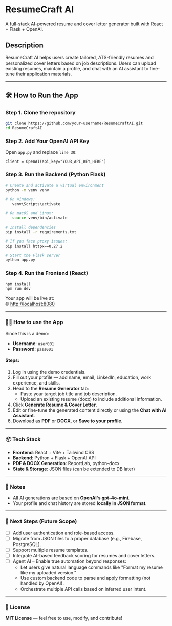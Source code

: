 # ResumeCraft AI
A full-stack AI-powered resume and cover letter generator built with React + Flask + OpenAI.

## Description

ResumeCraft AI helps users create tailored, ATS-friendly resumes and personalized cover letters based on job descriptions. Users can upload existing resumes, maintain a profile, and chat with an AI assistant to fine-tune their application materials.

---

## 🛠️ How to Run the App

### Step 1. **Clone the repository**
```bash
git clone https://github.com/your-username/ResumeCraftAI.git
cd ResumeCraftAI
```
### Step 2. **Add Your OpenAI API Key**
Open `app.py` and replace `line 30`:
```
client = OpenAI(api_key="YOUR_API_KEY_HERE")
```
### Step 3. **Run the Backend (Python Flask)**
```bash
# Create and activate a virtual environment
python -m venv venv

# On Windows:
   venv\Scripts\activate

# On macOS and Linux:
   source venv/bin/activate

# Install dependencies
pip install -r requirements.txt

# If you face proxy issues:
pip install httpx==0.27.2

# Start the Flask server
python app.py
```

### Step 4. Run the Frontend (React)

```bash
npm install
npm run dev
```
Your app will be live at:  
🌐 [http://localhost:8080](http://localhost:8080)

---

### 👨‍💻 How to use the App

Since this is a demo:

- **Username**: `user001`  
- **Password**: `pass001`

#### Steps:
1. Log in using the demo credentials.
2. Fill out your profile — add name, email, LinkedIn, education, work experience, and skills.
3. Head to the **Resume Generator** tab:
   - Paste your target job title and job description.
   - Upload an existing resume (docx) to include additional information.
4. Click **Generate Resume & Cover Letter**.
5. Edit or fine-tune the generated content directly or using the **Chat with AI Assistant**.
6. Download as **PDF** or **DOCX**, or **Save to your profile**.

---
### 📦 Tech Stack

- **Frontend**: React + Vite + Tailwind CSS  
- **Backend**: Python + Flask + OpenAI API  
- **PDF & DOCX Generation**: ReportLab, python-docx  
- **State & Storage**: JSON files (can be extended to DB later)

---

### 📌 Notes
- All AI generations are based on **OpenAI's gpt-4o-mini**.
- Your profile and chat history are stored **locally in JSON format**.
---

### 🧠 Next Steps (Future Scope)

- [ ] Add user authentication and role-based access.
- [ ] Migrate from JSON files to a proper database (e.g., Firebase, PostgreSQL).
- [ ] Support multiple resume templates.
- [ ] Integrate AI-based feedback scoring for resumes and cover letters.
- [ ] Agent AI – Enable true automation beyond responses:
  - Let users give natural language commands like "Format my resume like my uploaded version."
  - Use custom backend code to parse and apply formatting (not handled by OpenAI).
  - Orchestrate multiple API calls based on inferred user intent.
---

### 📄 License
**MIT License** — feel free to use, modify, and contribute!


